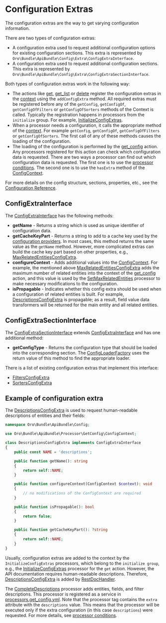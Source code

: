 <a id="web-api-configuration-extra"></a>

# Configuration Extras

The configuration extras are the way to get varying configuration information.

There are two types of configuration extras:

- A configuration extra used to request additional configuration options for existing configuration sections. This extra is represented by  `Oro\Bundle\ApiBundle\Config\Extra\ConfigExtraInterface`.
- A configuration extra used to request additional configuration sections. This extra is represented by `Oro\Bundle\ApiBundle\Config\Extra\ConfigExtraSectionInterface`.

Both types of configuration extras work in the following way:

- The actions like [get](actions.md#get-action), [get_list](actions.md#get-list-action) or [delete](actions.md#delete-action) register the configuration extras in the [context](actions.md#web-api-context-class) using the `addConfigExtra` method. All required extras must be registered before any of the `getConfig`, `getConfigOf`, `getConfigOfFilters` or `getConfigOfSorters` methods of the Context is called. Typically the registration happens in processors from the `initialize` group. For example, <a href="https://github.com/oroinc/platform/blob/master/src/Oro/Bundle/ApiBundle/Processor/Get/InitializeConfigExtras.php" target="_blank">InitializeConfigExtras</a>.
- When a processor needs a configuration, it calls the appropriate method of the [context](actions.md#web-api-context-class). For example `getConfig`, `getConfigOf`, `getConfigOfFilters` or `getConfigOfSorters`. The first call of any of these methods causes the loading of the configuration.
- The loading of the configuration is performed by the [get_config](actions.md#get-config-action) action. Any processors registered for this action can check which configuration data is requested. There are two ways a processor can find out which configuration data is requested. The first one is to use the [processor conditions](processors.md#web-api-processors). The second one is to use the `hasExtra` method of the  <a href="https://github.com/oroinc/platform/blob/master/src/Oro/Bundle/ApiBundle/Processor/GetConfig/ConfigContext.php" target="_blank">ConfigContext</a>.

For more details on the config structure, sections, properties, etc., see the [Configuration Reference](configuration.md#web-api-configuration).

<a id="web-api-configuration-extra-configextrainterface"></a>

## ConfigExtraInterface

The <a href="https://github.com/oroinc/platform/blob/master/src/Oro/Bundle/ApiBundle/Config/Extra/ConfigExtraInterface.php" target="_blank">ConfigExtraInterface</a> has the following methods:

- **getName** - Returns a string which is used as unique identifier of configuration data.
- **getCacheKeyPart** - Returns a string to add to a cache key used by the <a href="https://github.com/oroinc/platform/blob/master/src/Oro/Bundle/ApiBundle/Provider/ConfigProvider.php" target="_blank">configuration providers</a>. In most cases, this method returns the same value as the `getName` method. However, more complicated extras can build the cache key part based on other properties, e.g., <a href="https://github.com/oroinc/platform/blob/master/src/Oro/Bundle/ApiBundle/Config/Extra/MaxRelatedEntitiesConfigExtra.php" target="_blank">MaxRelatedEntitiesConfigExtra</a>.
- **configureContext** - Adds additional values into the <a href="https://github.com/oroinc/platform/blob/master/src/Oro/Bundle/ApiBundle/Processor/GetConfig/ConfigContext.php" target="_blank">ConfigContext</a>. For example, the mentioned above <a href="https://github.com/oroinc/platform/blob/master/src/Oro/Bundle/ApiBundle/Config/Extra/MaxRelatedEntitiesConfigExtra.php" target="_blank">MaxRelatedEntitiesConfigExtra</a> adds the maximum number of related entities into the context of the [get_config](actions.md#get-config-action) action, and this value is used by the <a href="https://github.com/oroinc/platform/blob/master/src/Oro/Bundle/ApiBundle/Processor/GetConfig/SetMaxRelatedEntities.php" target="_blank">SetMaxRelatedEntities</a> processor to make necessary modifications to the configuration.
- **isPropagable** - Indicates whether this config extra should be used when a configuration of related entities is built. For example,  <a href="https://github.com/oroinc/platform/blob/master/src/Oro/Bundle/ApiBundle/Config/Extra/DescriptionsConfigExtra.php" target="_blank">DescriptionsConfigExtra</a> is propagable; as a result, field value data transformers will be returned for the main entity and all related entities.

<a id="web-api-configuration-extra-configextrasectioninterface"></a>

## ConfigExtraSectionInterface

The <a href="https://github.com/oroinc/platform/blob/master/src/Oro/Bundle/ApiBundle/Config/Extra/ConfigExtraSectionInterface.php" target="_blank">ConfigExtraSectionInterface</a> extends <a href="https://github.com/oroinc/platform/blob/master/src/Oro/Bundle/ApiBundle/Config/Extra/ConfigExtraInterface.php" target="_blank">ConfigExtraInterface</a> and has one additional method:

- **getConfigType** - Returns the configuration type that should be loaded into the corresponding section. The <a href="https://github.com/oroinc/platform/blob/master/src/Oro/Bundle/ApiBundle/Config/Loader/ConfigLoaderFactory.php" target="_blank">ConfigLoaderFactory</a> uses the return value of this method to find the appropriate loader.

There is a list of existing configuration extras that implement this interface:

- <a href="https://github.com/oroinc/platform/blob/master/src/Oro/Bundle/ApiBundle/Config/Extra/FiltersConfigExtra.php" target="_blank">FiltersConfigExtra</a>
- <a href="https://github.com/oroinc/platform/blob/master/src/Oro/Bundle/ApiBundle/Config/Extra/SortersConfigExtra.php" target="_blank">SortersConfigExtra</a>

<a id="web-api-configuration-extra-example"></a>

## Example of configuration extra

The <a href="https://github.com/oroinc/platform/blob/master/src/Oro/Bundle/ApiBundle/Config/Extra/DescriptionsConfigExtra.php" target="_blank">DescriptionsConfigExtra</a> is used to request human-readable descriptions of entities and their fields:

```php
namespace Oro\Bundle\ApiBundle\Config;

use Oro\Bundle\ApiBundle\Processor\GetConfig\ConfigContext;

class DescriptionsConfigExtra implements ConfigExtraInterface
{
    public const NAME = 'descriptions';

    public function getName(): string
    {
        return self::NAME;
    }

    public function configureContext(ConfigContext $context): void
    {
        // no modifications of the ConfigContext are required
    }

    public function isPropagable(): bool
    {
        return false;
    }

    public function getCacheKeyPart(): ?string
    {
        return self::NAME;
    }
}
```

Usually, configuration extras are added to the context by the `InitializeConfigExtras` processors, which belong to the `initialize group`, e.g., the <a href="https://github.com/oroinc/platform/blob/master/src/Oro/Bundle/ApiBundle/Processor/Get/InitializeConfigExtras.php" target="_blank">InitializeConfigExtras</a> processor for the `get` action. However, the API documentation requires human-readable descriptions. Therefore, <a href="https://github.com/oroinc/platform/blob/master/src/Oro/Bundle/ApiBundle/Config/Extra/DescriptionsConfigExtra.php" target="_blank">DescriptionsConfigExtra</a> is added by <a href="https://github.com/oroinc/platform/blob/master/src/Oro/Bundle/ApiBundle/ApiDoc/AnnotationHandler/RestDocHandler.php" target="_blank">RestDocHandler</a>.

The <a href="https://github.com/oroinc/platform/blob/master/src/Oro/Bundle/ApiBundle/Processor/GetConfig/CompleteDescriptions.php" target="_blank">CompleteDescriptions</a> processor adds entities, fields, and filter descriptions. This processor is registered as a service in <a href="https://github.com/oroinc/platform/tree/master/src/Oro/Bundle/ApiBundle/Resources/config/processors.get_config.yml" target="_blank">processors.get_config.yml</a>. Note that the processor tag contains the `extra` attribute with the `descriptions` value. This means that the processor will be executed only if the extra configuration (in this case `descriptions`) were requested. For more details, see [processor conditions](processors.md#web-api-processors).

<!-- Frontend -->
